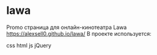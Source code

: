 # lawa
Promo страница для онлайн-кинотеатра Lawa 
https://alexsell0.github.io/lawa/
В проекте используется:

css
html
js
jQuery
